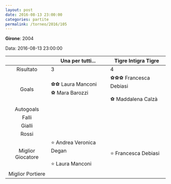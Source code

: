 ```yaml
---
layout: post
date: 2016-08-13 23:00:00
categories: partite
permalink: /torneo/2016/105
---
```

**Girone**: 2004

Data: 2016-08-13 23:00:00

| | Una per tutti... | Tigre Intigra Tigre |
|:-----:|-----|-----|
Risultato|3|4
Goals|⚽⚽ Laura Manconi<br/>⚽ Mara Barozzi|⚽⚽⚽ Francesca Debiasi<br/><br/>⚽ Maddalena Calzà<br/>
Autogoals||
Falli||
Gialli||
Rossi||
Miglior Giocatore|⭐ Andrea Veronica Degan<br/><br/>⭐ Laura Manconi<br/>|⭐ Francesca Debiasi<br/>
Miglior Portiere||